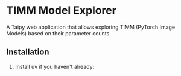 # TIMM Model Explorer

A Taipy web application that allows exploring TIMM (PyTorch Image Models) based on their parameter counts.

## Installation

1. Install uv if you haven't already:
